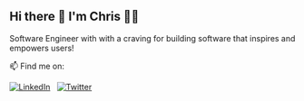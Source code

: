 <h2>
<div>
Hi there 👋 I'm Chris 👨‍💻</div>
</h2>

<p>Software Engineer with with a craving for building software that inspires and empowers users! <p>

<p>📫 Find me on:<p>

<div>

[![LinkedIn][4_icon2]][4]
&nbsp;
[![Twitter][7_icon]][1]

</div>

<!-- Please don't remove this: Grab your social icons from https://github.com/carlsednaoui/gitsocial -->

<!-- icons without padding -->

[4_icon2]: https://img.shields.io/badge/LinkedIn-0077B5?style=for-the-badge&logo=linkedin&logoColor=black
[7_icon]: https://img.shields.io/badge/Twitter-1DA1F2?style=for-the-badge&logo=twitter&logoColor=black

<!-- links to your social media accounts -->
<!-- update these accordingly -->

[1]: http://www.twitter.com/_chrispap
[4]: https://www.linkedin.com/in/christospapaloukas/

<!--
**christospi/christospi** is a ✨ _special_ ✨ repository because its `README.md` (this file) appears on your GitHub profile.

Here are some ideas to get you started:

- 🔭 I’m currently working on ...
- 🌱 I’m currently learning ...
- 👯 I’m looking to collaborate on ...
- 🤔 I’m looking for help with ...
- 💬 Ask me about ...
- 📫 How to reach me: ...
- 😄 Pronouns: ...
- ⚡ Fun fact: ...
-->
